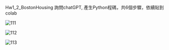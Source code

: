 Hw1_2_BostonHousing
詢問chatGPT, 產生Python程碼，共6個步驟，依續貼到colab

![111](https://github.com/user-attachments/assets/682ca9f3-0c97-499a-a2f2-2848e63d6ac0)

![112](https://github.com/user-attachments/assets/31de9c5d-5892-48c0-9f81-c1318bcc5934)

![113](https://github.com/user-attachments/assets/e5ea770b-a74a-477d-8e0f-d9dc53549fb5)
